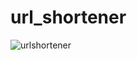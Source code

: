 # url_shortener



![urlshortener](https://github.com/user-attachments/assets/3cdead27-97cb-4c75-8fab-acea31d743e0)
